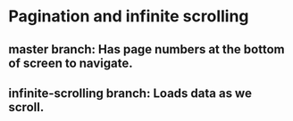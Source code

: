 # Pagination and infinite scrolling

## master branch: Has page numbers at the bottom of screen to navigate.

## infinite-scrolling branch: Loads data as we scroll.


